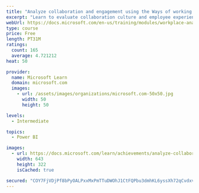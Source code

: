 ```yaml
---
title: "Analyze collaboration and engagement using the Ways of working assessment dashboard in Power BI"
excerpt: "Learn to evaluate collaboration culture and employee experience with a Power BI template by using Viva Insights data in Workplace Analytics."
webUrl: https://docs.microsoft.com/en-us/training/modules/workplace-analytics-ways-working/
type: course
price: Free
length: PT31M
ratings:
  count: 165
  average: 4.721212
heat: 50

provider:
  name: Microsoft Learn
  domain: microsoft.com
  images:
    - url: /assets/images/organizations/microsoft.com-50x50.jpg
      width: 50
      height: 50

levels:
  - Intermediate

topics:
  - Power BI

images:
  - url: https://docs.microsoft.com/learn/achievements/analyze-collaboration-and-engagement-with-ways-working-dashboard-in-workplace-analytics-social.png
    width: 643
    height: 322
    isCached: true

secured: "COY7FjVDjPf8bPyOALPxxMxPmTTuDWOhJ1CtFQPbu3dmhKL6yssXh72qCvdxvf8RjoGm/rGSiSKsVVCJilNlP+qseTGMuBZNpOUhGFUAWkRQJkPDQ2dAypfIxBU/tEcB1BdItxBK3GmwVZ8UOdhTpsgl8gs36xdOcrrQNfqKg7BDxzuyHN3++gU6qMDZupv+GDX6uhXXcBiXxlfZ6Le+6ZGjs1ZryTliUnXtr5sCirOhMIQCptvOV9HetRLowKWpmFeZ7AuiLC9S3fSDTlgnMdOO5N/p6hkX53RvjAVpPAysD26cbAohhuyKtnf3lItVRTxq61sM3M599d9lOsf8AmkiXz22ADPn2EdBj0E97e3k+5PjW42cwFVEEdICEv2NPsTaKcPed4BWg23+HGmMr70hj69VXutQDqt2ECBi0Ro=;w5cJI8N/IL7fQvOIrFbdMA=="
---
```


